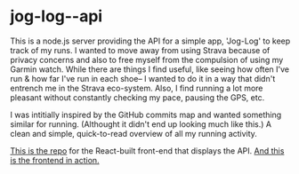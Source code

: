 # jog-log--api

This is a node.js server providing the API for a simple app, 'Jog-Log' to keep track of my runs. I wanted to move away from using Strava because of privacy concerns and also to free myself from the compulsion of using my Garmin watch. While there are things I find useful, like seeing how often I've run & how far I've run in each shoe– I wanted to do it in a way that didn't entrench me in the Strava eco-system. Also, I find running a lot more pleasant without constantly checking my pace, pausing the GPS, etc.

I was intitially inspired by the GitHub commits map and wanted something similar for running. (Althought it didn't end up looking much like this.) A clean and simple, quick-to-read overview of all my running activity.

[This is the repo](https://github.com/ed-dickinson/jog-log--react) for the React-built front-end that displays the API. [And this is the frontend in action.](https://jog-log.netlify.app/)
